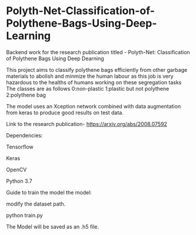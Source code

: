 # Polyth-Net-Classification-of-Polythene-Bags-Using-Deep-Learning
Backend work for the research publication titled - Polyth-Net: Classification of Polythene Bags Using Deep Dearning

This project aims to classify polythene bags efficiently from other garbage materials to abolish and minmize the human labour
as this job is very hazardous to the healths of humans working on these segregation tasks
The classes are as follows
0:non-plastic
1:plastic but not polythene
2:polythene bag

The model uses an Xception network combined with data augmentation from keras to produce good results on test data.


Link to the research publication- https://arxiv.org/abs/2008.07592

Dependencies: 

Tensorflow

Keras

OpenCV 

Python 3.7

Guide to train the model the model:

modify the dataset path.

python train.py



The Model will be saved as an .h5 file.
